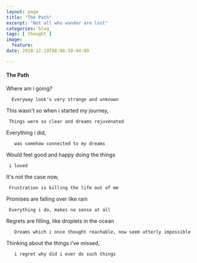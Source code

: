 ```yaml
---
layout: page
title: "The Path"
excerpt: "Not all who wander are lost"
categories: blog
tags: [ thought ]
image:
  feature:
date: 2018-12-19T08:08:50-04:00

---
```


#### The Path


Where am i going?

      Everyway look's very strange and unknown


This wasn't so when i started my journey,

     Things were so clear and dreams rejuvenated


Everything i did,

       was somehow connected to my dreams


Would feel good and happy doing the things

     i loved


It's not the case now,


     Frustration is killing the life out of me


Promises are falling over like rain


     Everything i do, makes no sense at all


Regrets are filling, like droplets in the ocean


       Dreams which i once thought reachable, now seem utterly impossible


Thinking about the things i've missed,

       i regret why did i ever do such things
